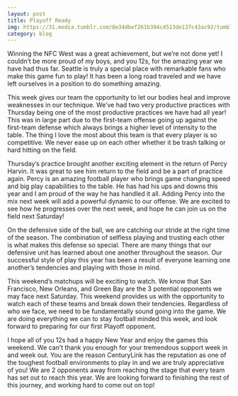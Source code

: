 ```yaml
---
layout: post
title: Playoff Ready
img: https://31.media.tumblr.com/8e34dbef261b394c4513de137c43ac92/tumblr_inline_myw04887pg1s9406j.jpg
category: blog
---
```

Winning the NFC West was a great achievement, but we’re not done yet! I couldn’t be more proud of my boys, and you 12s, for the amazing year we have had thus far. Seattle is truly a special place with remarkable fans who make this game fun to play! It has been a long road traveled and we have left ourselves in a position to do something amazing.

This week gives our team the opportunity to let our bodies heal and improve weaknesses in our technique. We’ve had two very productive practices with Thursday being one of the most productive practices we have had all year! This was in large part due to the first-team offense going up against the first-team defense which always brings a higher level of intensity to the table. The thing I love the most about this team is that every player is so competitive. We never ease up on each other whether it be trash talking or hard hitting on the field.

Thursday’s practice brought another exciting element in the return of Percy Harvin. It was great to see him return to the field and be a part of practice again. Percy is an amazing football player who brings game changing speed and big play capabilities to the table. He has had his ups and downs this year and I am proud of the way he has handled it all. Adding Percy into the mix next week will add a powerful dynamic to our offense. We are excited to see how he progresses over the next week, and hope he can join us on the field next Saturday!

On the defensive side of the ball, we are catching our stride at the right time of the season. The combination of selfless playing and trusting each other is what makes this defense so special. There are many things that our defensive unit has learned about one another throughout the season. Our successful style of play this year has been a result of everyone learning one another’s tendencies and playing with those in mind.

This weekend’s matchups will be exciting to watch. We know that San Francisco, New Orleans, and Green Bay are the 3 potential opponents we may face next Saturday. This weekend provides us with the opportunity to watch each of these teams and break down their tendencies. Regardless of who we face, we need to be fundamentally sound going into the game. We are doing everything we can to stay football minded this week, and look forward to preparing for our first Playoff opponent.

I hope all of you 12s had a happy New Year and enjoy the games this weekend. We can’t thank you enough for your tremendous support week in and week out. You are the reason CenturyLink has the reputation as one of the toughest football environments to play in and we are truly appreciative of you! We are 2 opponents away from reaching the stage that every team has set out to reach this year. We are looking forward to finishing the rest of this journey, and working hard to come out on top!